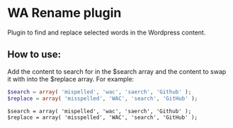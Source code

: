 # WA Rename plugin
Plugin to find and replace selected words in the Wordpress content.
## How to use:
Add the content to search for in the $search array and the content to swap it with into the $replace array. For example:

```php
$search = array( 'mispelled', 'wac', 'saerch', 'Github' );
$replace = array( 'misspelled', 'WAC', 'search', 'GitHub' );
```

~~~~
$search = array( 'mispelled', 'wac', 'saerch', 'Github' );
$replace = array( 'misspelled', 'WAC', 'search', 'GitHub' );
~~~~
